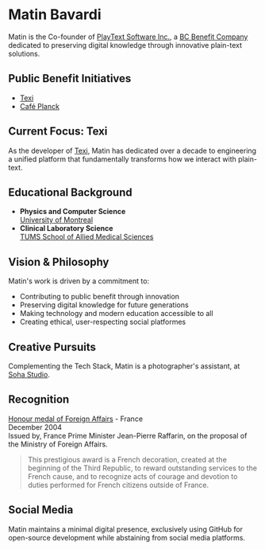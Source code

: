 # Matin Bavardi

Matin is the Co-founder of [PlayText Software Inc.](https://playtext.ca), a [BC Benefit Company](https://www.centreforsocialenterprise.com/benefit-company/) dedicated to preserving digital knowledge through innovative plain-text solutions. 

## Public Benefit Initiatives
* [Texi](https://playtext.ca/texi)
* [Café Planck](https://cafeplanck.com/)

## Current Focus: Texi
As the developer of [Texi](https://playtext.ca/texi), Matin has dedicated over a decade to engineering a unified platform that fundamentally transforms how we interact with plain-text.

## Educational Background
* **Physics and Computer Science**  
  [University of Montreal](https://phys.umontreal.ca/accueil/) 
* **Clinical Laboratory Science**  
  [TUMS School of Allied Medical Sciences](https://en.tums.ac.ir/en/department/major/412/clinical-laboratory-sciences-cls-)


## Vision & Philosophy
Matin's work is driven by a commitment to:

- Contributing to public benefit through innovation
- Preserving digital knowledge for future generations
- Making technology and modern education accessible to all
- Creating ethical, user-respecting social platformes

## Creative Pursuits
Complementing the Tech Stack, Matin is a photographer's assistant, at [Soha Studio](https://diansoha.my.canva.site/headshot-portrait).


## Recognition
[Honour medal of Foreign Affairs](http://www.france-phaleristique.com/medaille_honneur_affaires_etrangeres.htm) - France    
December 2004   
Issued by, France Prime Minister Jean-Pierre Raffarin, on the proposal of the Ministry of Foreign Affairs.   
> This prestigious award is a French decoration, created at the beginning of the Third Republic, to reward outstanding services to the French cause, and to recognize acts of courage and devotion to duties performed for French citizens outside of France.

## Social Media
Matin maintains a minimal digital presence, exclusively using GitHub for open-source development while abstaining from social media platforms. 
